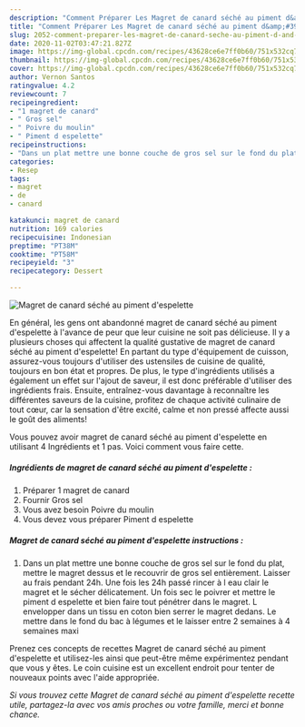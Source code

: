 ```yaml
---
description: "Comment Préparer Les Magret de canard séché au piment d&amp;#39;espelette"
title: "Comment Préparer Les Magret de canard séché au piment d&amp;#39;espelette"
slug: 2052-comment-preparer-les-magret-de-canard-seche-au-piment-d-and-39-espelette
date: 2020-11-02T03:47:21.827Z
image: https://img-global.cpcdn.com/recipes/43628ce6e7ff0b60/751x532cq70/magret-de-canard-seche-au-piment-despelette-photo-principale-de-la-recette.jpg
thumbnail: https://img-global.cpcdn.com/recipes/43628ce6e7ff0b60/751x532cq70/magret-de-canard-seche-au-piment-despelette-photo-principale-de-la-recette.jpg
cover: https://img-global.cpcdn.com/recipes/43628ce6e7ff0b60/751x532cq70/magret-de-canard-seche-au-piment-despelette-photo-principale-de-la-recette.jpg
author: Vernon Santos
ratingvalue: 4.2
reviewcount: 7
recipeingredient:
- "1 magret de canard"
- " Gros sel"
- " Poivre du moulin"
- " Piment d espelette"
recipeinstructions:
- "Dans un plat mettre une bonne couche de gros sel sur le fond du plat, mettre le magret dessus et le recouvrir de gros sel entièrement. Laisser au frais pendant 24h. Une fois les 24h passé rincer à l eau clair le magret et le sécher délicatement. Un fois sec le poivrer et mettre le piment d espelette et bien faire tout pénétrer dans le magret. L envelopper dans un tissu en coton bien serrer le magret dedans. Le mettre dans le fond du bac à légumes et le laisser entre 2 semaines à 4 semaines maxi"
categories:
- Resep
tags:
- magret
- de
- canard

katakunci: magret de canard 
nutrition: 169 calories
recipecuisine: Indonesian
preptime: "PT38M"
cooktime: "PT58M"
recipeyield: "3"
recipecategory: Dessert

---
```



![Magret de canard séché au piment d&#39;espelette](https://img-global.cpcdn.com/recipes/43628ce6e7ff0b60/751x532cq70/magret-de-canard-seche-au-piment-despelette-photo-principale-de-la-recette.jpg)

En général, les gens ont abandonné magret de canard séché au piment d&#39;espelette à l'avance de peur que leur cuisine ne soit pas délicieuse. Il y a plusieurs choses qui affectent la qualité gustative de magret de canard séché au piment d&#39;espelette! En partant du type d'équipement de cuisson, assurez-vous toujours d'utiliser des ustensiles de cuisine de qualité, toujours en bon état et propres. De plus, le type d'ingrédients utilisés a également un effet sur l'ajout de saveur, il est donc préférable d'utiliser des ingrédients frais. Ensuite, entraînez-vous davantage à reconnaître les différentes saveurs de la cuisine, profitez de chaque activité culinaire de tout cœur, car la sensation d'être excité, calme et non pressé affecte aussi le goût des aliments!

<!--inarticleads1-->

Vous pouvez avoir magret de canard séché au piment d&#39;espelette en utilisant 4 Ingrédients et 1 pas. Voici comment vous faire cette.

##### Ingrédients de magret de canard séché au piment d&#39;espelette :

1. Préparer 1 magret de canard
1. Fournir  Gros sel
1. Vous avez besoin  Poivre du moulin
1. Vous devez vous préparer  Piment d espelette




<!--inarticleads2-->

##### Magret de canard séché au piment d&#39;espelette instructions :

1. Dans un plat mettre une bonne couche de gros sel sur le fond du plat, mettre le magret dessus et le recouvrir de gros sel entièrement. Laisser au frais pendant 24h. Une fois les 24h passé rincer à l eau clair le magret et le sécher délicatement. Un fois sec le poivrer et mettre le piment d espelette et bien faire tout pénétrer dans le magret. L envelopper dans un tissu en coton bien serrer le magret dedans. Le mettre dans le fond du bac à légumes et le laisser entre 2 semaines à 4 semaines maxi




<!--inarticleads1-->

<p>
Prenez ces concepts de recettes Magret de canard séché au piment d&#39;espelette et utilisez-les ainsi que peut-être même expérimentez pendant que vous y êtes. Le coin cuisine est un excellent endroit pour tenter de nouveaux points avec l'aide appropriée.
</p>

<p>
<i>Si vous trouvez cette Magret de canard séché au piment d&#39;espelette recette utile, partagez-la avec vos amis proches ou votre famille, merci et bonne chance.</i>
</p>
